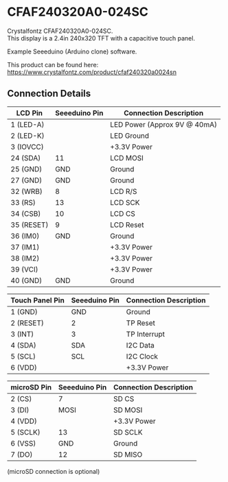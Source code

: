 # CFAF240320A0-024SC  

Crystalfontz CFAF240320A0-024SC.  
This display is a 2.4in 240x320 TFT with a capacitive touch panel.  

Example Seeeduino (Arduino clone) software.   
  
This product can be found here:  
https://www.crystalfontz.com/product/cfaf240320a0024sn

## Connection Details


|  LCD Pin   | Seeeduino Pin|    Connection Description    |
|------------|--------------|------------------------------|
| 1 (LED-A)  |              | LED Power (Approx 9V @ 40mA) |
| 2 (LED-K)  |              | LED Ground                   |
| 3 (IOVCC)  |              | +3.3V Power                  |
| 24 (SDA)   | 11           | LCD MOSI                     |
| 25 (GND)   | GND          | Ground                       |
| 27 (GND)   | GND          | Ground                       |
| 32 (WRB)   | 8            | LCD R/S                      |
| 33 (RS)    | 13           | LCD SCK                      |
| 34 (CSB)   | 10           | LCD CS                       |
| 35 (RESET) | 9            | LCD Reset                    |
| 36 (IM0)   | GND          | Ground                       |
| 37 (IM1)   |              | +3.3V Power                  |
| 38 (IM2)   |              | +3.3V Power                  |
| 39 (VCI)   |              | +3.3V Power                  |
| 40 (GND)   | GND          | Ground                       |


| Touch Panel Pin | Seeeduino Pin| Connection Description |
|-----------------|--------------|------------------------|
| 1 (GND)         | GND          | Ground                 |
| 2 (RESET)       | 2            | TP Reset               |
| 3 (INT)         | 3            | TP Interrupt           |
| 4 (SDA)         | SDA          | I2C Data               |
| 5 (SCL)         | SCL          | I2C Clock              |
| 6 (VDD)         |              | +3.3V Power            |


| microSD Pin | Seeeduino Pin| Connection Description |
|-------------|--------------|------------------------|
| 2 (CS)      | 7            | SD CS                  |
| 3 (DI)      | MOSI         | SD MOSI                |
| 4 (VDD)     |              | +3.3V Power            |
| 5 (SCLK)    | 13           | SD SCLK                |
| 6 (VSS)     | GND          | Ground                 |
| 7 (DO)      | 12           | SD MISO                |

(microSD connection is optional)
